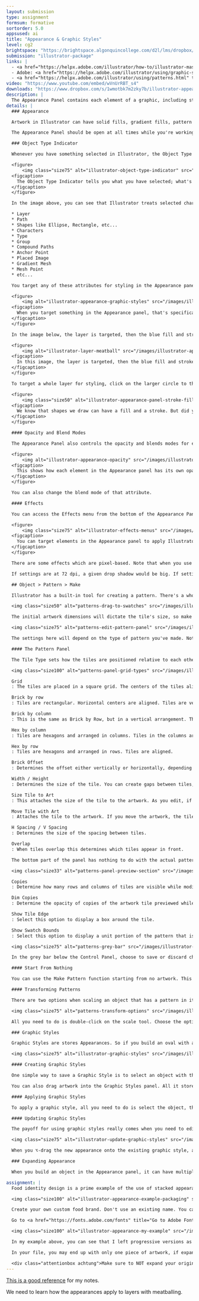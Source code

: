 ```yaml
---
layout: submission
type: assignment
formsum: formative
sortorder: 5.0
appsused: ai
title: "Appearance & Graphic Styles"
level: cg2
brightspace: "https://brightspace.algonquincollege.com/d2l/lms/dropbox/user/folder_submit_files.d2l?db=202678&grpid=0&isprv=0&bp=0&ou=227639"
submission: "illustrator-package"
links: |
  - <a href="https://helpx.adobe.com/illustrator/how-to/illustrator-mastering-appearance-panel.html" target="_blank" title="Using the Appearance Panel">Using the Appearance Panel</a>
  - Adobe: <a href="https://helpx.adobe.com/illustrator/using/graphic-styles.html" target="_blank" title="Graphic Styles">Graphic Styles</a>
  - <a href="https://helpx.adobe.com/illustrator/using/patterns.html" target="_blank" title="How to create patterns manually in Illustrator">Make patterns manually</a>
video: "https://www.youtube.com/embed/wVnUrRBT_s4"
downloads: "https://www.dropbox.com/s/1wmotbk7m2zky7b/illustrator-appearance-and-graphic-styles.zip?dl=1"
description: |
  The Appearance Panel contains each element of a graphic, including strokes, fills, effects and more. It should be on your screen at all times. Use it for all your stylin'.
details: |
  ### Appearance

  Artwork in Illustrator can have solid fills, gradient fills, pattern fills, solid strokes, gradient strokes, transparency, etc… All these attributes combined make up the artwork's appearance. We should apply these attributes using the Appearance panel. This gives us one place to see and to edit all the object's attributes.

  The Appearance Panel should be open at all times while you're working in Illustrator. It actually saves screen space to keep it open, because other panels are included within it. The Stroke Panel is a good example. There's a complete Stoke panel inside the Appearance panel.

  ### Object Type Indicator

  Whenever you have something selected in Illustrator, the Object Type Indicator displays what type of object it is.

  <figure>
      <img class="size75" alt="illustrator-object-type-indicator" src="/images/illustrator-appearance-graphic-styles/illustrator-object-type-indicator.jpg">
  <figcaption>
    The Object Type Indicator tells you what you have selected; what's going to be affected.
  </figcaption>
  </figure>

  In the image above, you can see that Illustrator treats selected characters as a type of object and point type as a different kind of object. One is called Characters and one is called Type. Well, all attributes in Illustrator can be targeted for styling. Some of the various object types include:

  * Layer
  * Path
  * Shapes like Ellipse, Rectangle, etc...
  * Characters
  * Type
  * Group
  * Compound Paths
  * Anchor Point
  * Placed Image
  * Gradient Mesh
  * Mesh Point
  * etc...

  You target any of these attributes for styling in the Appearance panel. The Appearance Panel is like layers for the attributes of your artwork. Each item in the panel corresponds to an element of the selected object. The Object Type Indicator tells you what you have targeted and what will be affected in the Appearance Panel.

  <figure>
      <img alt="illustrator-appearance-graphic-styles" src="/images/illustrator-appearance-graphic-styles/illustrator-appearance-graphic-styles.jpg">
  <figcaption>
    When you target something in the Appearance panel, that's specifically what's affected in your artwork.
  </figcaption>
  </figure>

  In the image below, the layer is targeted, then the blue fill and stroke is applied. This gives this appearance to everything on the layer. You can achieve the same effect by grouping the shapes, then targeting the group for styling.

  <figure>
      <img alt="illustrator-layer-meatball" src="/images/illustrator-appearance-graphic-styles/illustrator-layer-meatball.jpg">
  <figcaption>
    In this image, the layer is targeted, then the blue fill and stroke is applied. This gives this appearance to everything on the layer.
  </figcaption>
  </figure>

  To target a whole layer for styling, click on the larger circle to the right of the layer's name. When you target a whole layer, then apply appearance attributes, everything you draw on the layer gets those attributes. The shapes even look like they merge together. The only condition is that the stroke needs to be below the fill in the Appearance panel.

  <figure>
      <img class="size50" alt="illustrator-appearance-panel-stroke-fill" src="/images/illustrator-appearance-graphic-styles/illustrator-appearance-panel-stroke-fill.jpg">
  <figcaption>
    We know that shapes we draw can have a fill and a stroke. But did you know that one object can have multiple fills and strokes? You can stack them to create very interesting results.
  </figcaption>
  </figure>

  #### Opacity and Blend Modes

  The Appearance Panel also controls the opacity and blends modes for each attribute of your object. So you can set a stroke to have a 50% opacity on an object with a solid fill.

  <figure>
      <img alt="illustrator-appearance-opacity" src="/images/illustrator-appearance-graphic-styles/illustrator-appearance-opacity.jpg">
  <figcaption>
    This shows how each element in the Appearance panel has its own opacity value.
  </figcaption>
  </figure>

  You can also change the blend mode of that attribute.

  #### Effects

  You can access the Effects menu from the bottom of the Appearance Panel. It's the little <span class="command">*Fx*</span> along the bottom of the panel. This is the same menu as the actual Effects menu in the menu bar.

  <figure>
      <img class="size75" alt="illustrator-effects-menus" src="/images/illustrator-appearance-graphic-styles/illustrator-effects-menus.jpg">
  <figcaption>
    You can target elements in the Appearance panel to apply Illustrator Effects to them.
  </figcaption>
  </figure>

  There are some effects which are pixel-based. Note that when you use a pixel-based effects, the settings are dependant on the resolution of the file. Your Illustrator document's resolution settings are set from <span class="command">Effects > Document Raster Effects Settings...</span>.

  If settings are at 72 dpi, a given drop shadow would be big. If settings are at 300&nbsp;dpi, the same drop shadow will look smaller, or sharper.

  ## Object > Pattern > Make

  Illustrator has a built-in tool for creating a pattern. There's a whole panel devoted to it. This is dead-simple to use. Create the artwork for one tile of your pattern. Drag it to the Swatches panel. This will automatically create a pattern swatch.

  <img class="size50" alt="patterns-drag-to-swatches" src="/images/illustrator-appearance-graphic-styles/illustrator-patterns-drag-to-swatches.jpg">

  The initial artwork dimensions will dictate the tile's size, so make that size what you want it to be before adding it to your Swatches panel. Once the swatch is in the panel, you can double-click on it to edit it in the Pattern Options panel. This is where things get interesting.

  <img class="size75" alt="patterns-edit-pattern-panel" src="/images/illustrator-appearance-graphic-styles/illustrator-patterns-edit-pattern-panel.jpg">

  The settings here will depend on the type of pattern you've made. Note that you can edit the pattern, then choose <span class="command">Save a Copy</span> in the isolation bar. This is really great for iterating or making variations on a pattern.

  #### The Pattern Panel

  The Tile Type sets how the tiles are positioned relative to each other.

  <img class="size100" alt="patterns-panel-grid-types" src="/images/illustrator-appearance-graphic-styles/illustrator-patterns-panel-grid-types.jpg">

  Grid
  : The tiles are placed in a square grid. The centers of the tiles align vertically and horizontally. This works well with square initial art.

  Brick by row
  : Tiles are rectangular. Horizontal centers are aligned. Tiles are vertically offset.

  Brick by column
  : This is the same as Brick by Row, but in a vertical arrangement. The tile is vertical.

  Hex by column
  : Tiles are hexagons and arranged in columns. Tiles in the columns are aligned.

  Hex by row
  : Tiles are hexagons and arranged in rows. Tiles are aligned. 

  Brick Offset
  : Determines the offset either vertically or horizontally, depending on the Tile Type you've chosen.

  Width / Height
  : Determines the size of the tile. You can create gaps between tiles, or make them overlap.

  Size Tile to Art
  : This attaches the size of the tile to the artwork. As you edit, if you scale the artwork, the tile will scale, too.

  Move Tile with Art
  : Attaches the tile to the artwork. If you move the artwork, the tile moves with it.

  H Spacing / V Spacing
  : Determines the size of the spacing between tiles.

  Overlap
  : When tiles overlap this determines which tiles appear in front.

  The bottom part of the panel has nothing to do with the actual pattern production. It sets what the preview of the pattern looks while you're producing it.

  <img class="size33" alt="patterns-panel-preview-section" src="/images/illustrator-appearance-graphic-styles/illustrator-patterns-panel-preview-section.jpg">

  Copies
  : Determine how many rows and columns of tiles are visible while modifying the pattern.

  Dim Copies
  : Determine the opacity of copies of the artwork tile previewed while modifying the pattern.

  Show Tile Edge
  : Select this option to display a box around the tile.

  Show Swatch Bounds
  : Select this option to display a unit portion of the pattern that is repeated to create the pattern.

  <img class="size75" alt="patterns-grey-bar" src="/images/illustrator-appearance-graphic-styles/illustrator-patterns-grey-bar.jpg">

  In the grey bar below the Control Panel, choose to save or discard changes to the pattern.

  #### Start From Nothing

  You can use the Make Pattern function starting from no artwork. This is pretty cool. Go <span class="command">Object > Pattern > Make...</span> The panel will come up, with a tile preview on the page. Now you can draw in the square. Illustrator will generate a live preview of your pattern as you draw it. I told you it was cool.

  #### Transforming Patterns

  There are two options when scaling an object that has a pattern in it. You can have the pattern scale or not.

  <img class="size75" alt="patterns-transform-options" src="/images/illustrator-appearance-graphic-styles/illustrator-patterns-transform-options.jpg">

  All you need to do is double-click on the scale tool. Choose the options you want. Most of the time, we want patterns to scale with the shape they're in.

  ### Graphic Styles

  Graphic Styles are stores Appearances. So if you build an oval with a fill and two stokes, you can save that appearance in the Graphic Styles Panel. You're not saving the fact that it's an oval, you're only saving its attributes.

  <img class="size75" alt="illustrator-graphic-styles" src="/images/illustrator-appearance-graphic-styles/illustrator-graphic-styles.jpg">

  #### Creating Graphic Styles

  One simple way to save a Graphic Style is to select an object with the attributes you want, then click the New button at the bottom of the panel. Make sure you name your styles, so you can find them easily.

  You can also drag artwork into the Graphic Styles panel. All it stores is its attributes, not the actual artwork.

  #### Applying Graphic Styles

  To apply a graphic style, all you need to do is select the object, then click on the style in the panel.

  #### Updating Graphic Styles

  The payoff for using graphic styles really comes when you need to edit them. You can update all instances of the graphic style on the page in one go. Just edit one instance, then choose Redefine Style from the Appearances panel menu. You can also option-drag the edited artwork's icon from the Appearance panel onto the style in the Graphic Styles panel.

  <img class="size75" alt="illustrator-update-graphic-styles" src="/images/illustrator-appearance-graphic-styles/illustrator-update-graphic-styles.jpg">

  When you ⌥-drag the new appearance onto the existing graphic style, all artwork with that style applied gets updated with the new appearance.

  ### Expanding Appearance

  When you build an object in the Appearance panel, it can have multiple fills and strokes. Expanding objects separates the elements into the separate parts. You want to expand the appearance of artwork if you need to edit the individual parts. The important thing to remember is to expand <mark>a copy</mark> of your artwork. Keep the live art with the appearances intact.

assignment: |
  Food identity design is a prime example of the use of stacked appearance attributes. See the examples below. See how the brand names have multiple strokes and fills with gradients? This is what we're aiming to create.

  <img class="size100" alt="illustrator-appearance-example-packaging" src="/images/illustrator-appearance-graphic-styles/illustrator-appearance-example-packaging.jpg">

  Create your own custom food brand. Don't use an existing name. You can create one that's an offshoot of a name. Make the artwork unique and your own. Choose fonts only from Adobe Fonts. Create a letter-sized Illustrator document in the appropriate orientation for your brand.

  Go to <a href="https://fonts.adobe.com/fonts" title="Go to Adobe Fonts to activate your font." target="_blank">Adobe Fonts</a> to activate the font for your brand. The point is to work with Appearances and Graphic Styles.

  <img class="size100" alt="illustrator-appearance-my-example" src="/images/illustrator-appearance-graphic-styles/illustrator-appearance-my-example.jpg">

  In my example above, you can see that I left progressive versions as I worked. What you need to do is keep your wordmark with all its properties in the Appearance Panel. In the end, the wordmark needed to be expanded to achieve the final look. You can do this too. Do it only at the end and only if necessary.

  In your file, you may end up with only one piece of artwork, if expanding isn't necessary. If it becomes necessary, keep a live copy and an expanded copy.

  <div class="attentionbox achtung">Make sure to NOT expand your original artwork. Make a copy, then expand the copy, if necessary.</div>
---
```

  <a href="https://helpx.adobe.com/illustrator/using/appearance-attributes.html" title="Submit a zip-compressed file to this page." target="_blank">This is a good reference</a> for my notes.

  We need to learn how the appearances apply to layers with meatballing.
